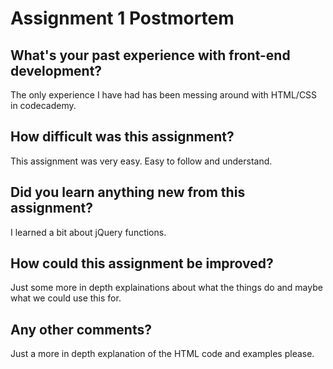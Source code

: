 # Assignment 1 Postmortem

## What's your past experience with front-end development?
The only experience I have had has been messing around with HTML/CSS in codecademy.


## How difficult was this assignment?
This assignment was very easy. Easy to follow and understand.


## Did you learn anything new from this assignment?
I learned a bit about jQuery functions.


## How could this assignment be improved?
Just some more in depth explainations about what the things do and maybe what we could use this for.


## Any other comments?
Just a more in depth explanation of the HTML code and examples please.